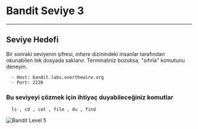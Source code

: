 
# Bandit Seviye 3

---

## Seviye Hedefi

Bir sonraki seviyenin şifresi, *inhere* dizinindeki insanlar tarafından okunabilen tek dosyada saklanır. Terminaliniz bozuksa, "sıfırla" komutunu deneyin.

``` {.sh}
  - Host: bandit.labs.overthewire.org
  - Port: 2220
```

### Bu seviyeyi çözmek için ihtiyaç duyabileceğiniz komutlar

``` {.sh}
  ls , cd , cat , file , du , find
```

![Bandit Level 5](https://cdn.bulutbilisimciler.com/public/images/bandit/Bandit5.png)

